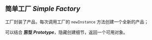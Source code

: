 ## 简单工厂 *Simple Factory*

工厂封装了产品，每次调用工厂的 `newInstance` 方法创建一个全新的产品；

可以结合 **原型 *Prototype***，隐藏创建细节，返回一个可用对象。